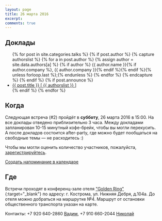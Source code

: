 ```yaml
---
layout: page
title: 26 марта 2016
excerpt: 
comments: true
---
```


Доклады
-------

<ul class="post-list">
{% for post in site.categories.talks %}
  {% if post.author %}
    {% capture authorslist %}
      {% for a in post.author %}
        {% assign author = site.data.authors[a] %}
        {% if author %} {{ author.name }}{% if author.company %}, {{ author.company }}{% endif %}{% endif %}{% unless forloop.last %};{% endunless %}
      {% endfor %}
    {% endcapture %}
  {% endif %}
  {% if post.announce %}
  <li><a href="{{ site.url }}{{ post.url }}">{{ post.title }} [ {{ authorslist }} ]</a></li>
  {% endif %}
{% endfor %}
</ul>

Когда
-----

Следующая встреча (#2) пройдёт в **субботу**, 26 марта 2016 в 15:00.
На все доклады отведено приблизительно 3 часа.
Между докладами запланирован 10-15 минутный кофе-брейк, чтобы вы могли перекусить.
А после докладов состоится after-party, где можно будет пообщаться на свободные темы — не расходитесь :)

Чтобы мы могли оценить количество участников, пожалуйста, [зарегистрируйтесь][register].

<p><a class="fa fa-calendar" href="webcal://kosbackend.ru/register/kosbackend.ics"> Создать напоминание в календаре</a></p>

Где
---

Встречи проходят в конференц-зале отеля ["Golden Ring"][hotel-ring]{:target="_blank"} по адресу: г. Кострома, ул. Нижняя Дебря, д.104а.
До отеля можно добраться на маршрутке №4. Маршрут от остановки общественного транспорта указан на карте.

Контакты: +7 920 640-2860 <a href="mailto:euphoria.vi@gmail.com">Вадим</a>, +7 910 660-2044 <a href="mailto:n.druzhinin@it-kostroma.ru ">Николай</a>

<script type="text/javascript" charset="utf-8" src="//api-maps.yandex.ru/services/constructor/1.0/js/?sid=D_FAZaSMO4OggLeG6imnrClLom5cO5Ww&height=450"></script>

<!--
<ul class="post-list">
{% for post in site.posts limit:10 %} 
  <li><article><a href="{{ site.url }}{{ post.url }}">{{ post.title }} <span class="entry-date"><time datetime="{{ post.date | date_to_xmlschema }}">{{ post.date | date: "%B %d, %Y" }}</time></span></a></article></li>
{% endfor %}
</ul>
-->

[register]: /register/
[tensor]: http://tensor.ru/
[hotel-ring]: http://www.kostroma-goldenring.ru/contacts/
[speakers]: /speakers/
[vote-oleg]: /blog/generators-or-gpu/
[vote-pavel]: /blog/derby-or-loadspeed/
